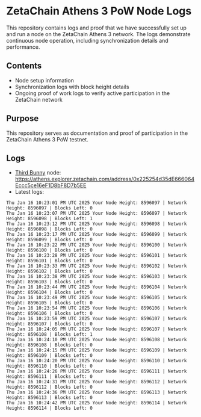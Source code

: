 # ZetaChain Athens 3 PoW Node Logs
This repository contains logs and proof that we have successfully set up and run a node on the ZetaChain Athens 3 network. The logs demonstrate continuous node operation, including synchronization details and performance.

## Contents
- Node setup information
- Synchronization logs with block height details
- Ongoing proof of work logs to verify active participation in the ZetaChain network

## Purpose
This repository serves as documentation and proof of participation in the ZetaChain Athens 3 PoW testnet.

## Logs

- [Third Bunny](https://thirdbunny.xyz/) node: https://athens.explorer.zetachain.com/address/0x225254d35dE666064Eccc5ce16eF1D8bF8D7b5EE
- Latest logs:
```
Thu Jan 16 10:23:01 PM UTC 2025 Your Node Height: 8596097 | Network Height: 8596097 | Blocks Left: 0
Thu Jan 16 10:23:07 PM UTC 2025 Your Node Height: 8596097 | Network Height: 8596098 | Blocks Left: 1
Thu Jan 16 10:23:12 PM UTC 2025 Your Node Height: 8596098 | Network Height: 8596098 | Blocks Left: 0
Thu Jan 16 10:23:17 PM UTC 2025 Your Node Height: 8596099 | Network Height: 8596099 | Blocks Left: 0
Thu Jan 16 10:23:22 PM UTC 2025 Your Node Height: 8596100 | Network Height: 8596100 | Blocks Left: 0
Thu Jan 16 10:23:28 PM UTC 2025 Your Node Height: 8596101 | Network Height: 8596101 | Blocks Left: 0
Thu Jan 16 10:23:33 PM UTC 2025 Your Node Height: 8596102 | Network Height: 8596102 | Blocks Left: 0
Thu Jan 16 10:23:38 PM UTC 2025 Your Node Height: 8596103 | Network Height: 8596103 | Blocks Left: 0
Thu Jan 16 10:23:44 PM UTC 2025 Your Node Height: 8596104 | Network Height: 8596104 | Blocks Left: 0
Thu Jan 16 10:23:49 PM UTC 2025 Your Node Height: 8596105 | Network Height: 8596105 | Blocks Left: 0
Thu Jan 16 10:23:54 PM UTC 2025 Your Node Height: 8596106 | Network Height: 8596106 | Blocks Left: 0
Thu Jan 16 10:23:59 PM UTC 2025 Your Node Height: 8596107 | Network Height: 8596107 | Blocks Left: 0
Thu Jan 16 10:24:05 PM UTC 2025 Your Node Height: 8596107 | Network Height: 8596108 | Blocks Left: 1
Thu Jan 16 10:24:10 PM UTC 2025 Your Node Height: 8596108 | Network Height: 8596108 | Blocks Left: 0
Thu Jan 16 10:24:15 PM UTC 2025 Your Node Height: 8596109 | Network Height: 8596109 | Blocks Left: 0
Thu Jan 16 10:24:20 PM UTC 2025 Your Node Height: 8596110 | Network Height: 8596110 | Blocks Left: 0
Thu Jan 16 10:24:26 PM UTC 2025 Your Node Height: 8596111 | Network Height: 8596111 | Blocks Left: 0
Thu Jan 16 10:24:31 PM UTC 2025 Your Node Height: 8596112 | Network Height: 8596112 | Blocks Left: 0
Thu Jan 16 10:24:36 PM UTC 2025 Your Node Height: 8596113 | Network Height: 8596113 | Blocks Left: 0
Thu Jan 16 10:24:42 PM UTC 2025 Your Node Height: 8596114 | Network Height: 8596114 | Blocks Left: 0
```
